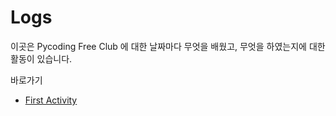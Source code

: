 # Logs

이곳은 Pycoding Free Club 에 대한 날짜마다 무엇을 배웠고, 무엇을 하였는지에 대한 활동이 있습니다.

바로가기

- [First Activity](./1.md)

